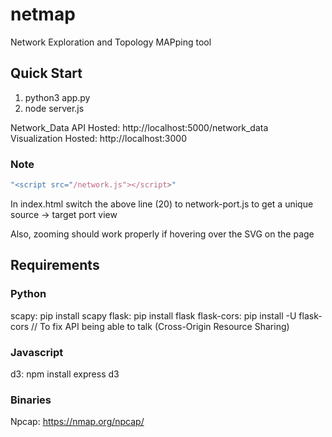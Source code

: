 # netmap
Network Exploration and Topology MAPping tool


## Quick Start
1. python3 app.py
2. node server.js

Network_Data API Hosted: http://localhost:5000/network_data  
Visualization Hosted: http://localhost:3000

### Note

```javascript
"<script src="/network.js"></script>"
```   
In index.html switch the above line (20) to network-port.js to get a unique source -> target port view

Also, zooming should work properly if hovering over the SVG on the page

## Requirements
### Python
scapy: pip install scapy
flask: pip install flask
flask-cors: pip install -U flask-cors // To fix API being able to talk (Cross-Origin Resource Sharing)

### Javascript
d3: npm install express d3

### Binaries
Npcap: https://nmap.org/npcap/